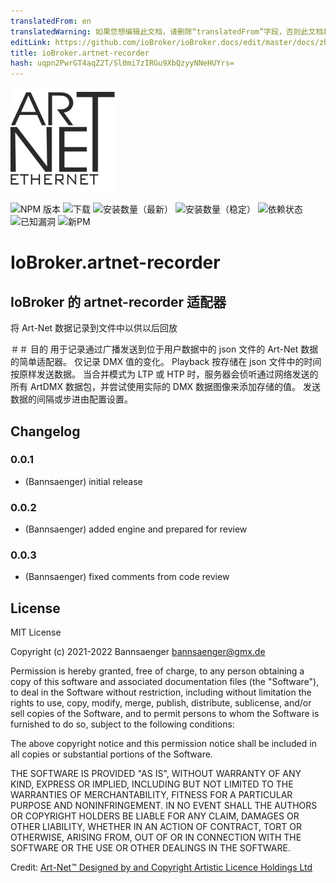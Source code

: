 ```yaml
---
translatedFrom: en
translatedWarning: 如果您想编辑此文档，请删除“translatedFrom”字段，否则此文档将再次自动翻译
editLink: https://github.com/ioBroker/ioBroker.docs/edit/master/docs/zh-cn/adapterref/iobroker.artnet-recorder/README.md
title: ioBroker.artnet-recorder
hash: uqpn2PwrGT4aqZ2T/Sl0mi7zIRGu9XbQzyyNNeHUYrs=
---
```

![标识](../../../en/adapterref/iobroker.artnet-recorder/admin/artnet-recorder.png)

![NPM 版本](http://img.shields.io/npm/v/iobroker.artnet-recorder.svg)
![下载](https://img.shields.io/npm/dm/iobroker.artnet-recorder.svg)
![安装数量（最新）](http://iobroker.live/badges/artnet-recorder-installed.svg)
![安装数量（稳定）](http://iobroker.live/badges/artnet-recorder-stable.svg)
![依赖状态](https://img.shields.io/david/Bannsaenger/iobroker.artnet-recorder.svg)
![已知漏洞](https://snyk.io/test/github/Bannsaenger/ioBroker.artnet-recorder/badge.svg)
![新PM](https://nodei.co/npm/iobroker.artnet-recorder.png?downloads=true)

# IoBroker.artnet-recorder
## IoBroker 的 artnet-recorder 适配器
将 Art-Net 数据记录到文件中以供以后回放

＃＃ 目的
用于记录通过广播发送到位于用户数据中的 json 文件的 Art-Net 数据的简单适配器。
仅记录 DMX 值的变化。
Playback 按存储在 json 文件中的时间按原样发送数据。
当合并模式为 LTP 或 HTP 时，服务器会侦听通过网络发送的所有 ArtDMX 数据包，并尝试使用实际的 DMX 数据图像来添加存储的值。
发送数据的间隔或步进由配置设置。

## Changelog

### 0.0.1
* (Bannsaenger) initial release

### 0.0.2
* (Bannsaenger) added engine and prepared for review

### 0.0.3
* (Bannsaenger) fixed comments from code review

## License
MIT License

Copyright (c) 2021-2022 Bannsaenger <bannsaenger@gmx.de>

Permission is hereby granted, free of charge, to any person obtaining a copy
of this software and associated documentation files (the "Software"), to deal
in the Software without restriction, including without limitation the rights
to use, copy, modify, merge, publish, distribute, sublicense, and/or sell
copies of the Software, and to permit persons to whom the Software is
furnished to do so, subject to the following conditions:

The above copyright notice and this permission notice shall be included in all
copies or substantial portions of the Software.

THE SOFTWARE IS PROVIDED "AS IS", WITHOUT WARRANTY OF ANY KIND, EXPRESS OR
IMPLIED, INCLUDING BUT NOT LIMITED TO THE WARRANTIES OF MERCHANTABILITY,
FITNESS FOR A PARTICULAR PURPOSE AND NONINFRINGEMENT. IN NO EVENT SHALL THE
AUTHORS OR COPYRIGHT HOLDERS BE LIABLE FOR ANY CLAIM, DAMAGES OR OTHER
LIABILITY, WHETHER IN AN ACTION OF CONTRACT, TORT OR OTHERWISE, ARISING FROM,
OUT OF OR IN CONNECTION WITH THE SOFTWARE OR THE USE OR OTHER DEALINGS IN THE
SOFTWARE.

Credit:
 [Art-Net™ Designed by and Copyright Artistic Licence Holdings Ltd](https://art-net.org.uk)